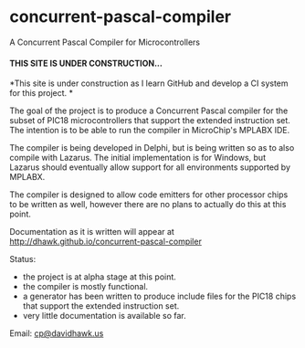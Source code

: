 # concurrent-pascal-compiler
A Concurrent Pascal Compiler for Microcontrollers

#### THIS SITE IS UNDER CONSTRUCTION...

*This site is under construction as I learn GitHub and develop a CI system for this project. *

The goal of the project is to produce a Concurrent Pascal compiler for the subset of PIC18 microcontrollers that support the extended instruction set.  The intention is to be able to run the compiler in MicroChip's MPLABX IDE.

The compiler is being developed in Delphi, but is being written so as to also compile with Lazarus.  The initial implementation is for Windows, but Lazarus should eventually allow support for all environments supported by MPLABX.  

The compiler is designed to allow code emitters for other processor chips to be written as well, however there are no plans to actually do this at this point.

Documentation as it is written will appear at http://dhawk.github.io/concurrent-pascal-compiler

Status:


- the project is at alpha stage at this point.
- the compiler is mostly functional.
- a generator has been written to produce include files for the PIC18 chips that support the extended instruction set.
- very little documentation is available so far.

Email: cp@davidhawk.us
